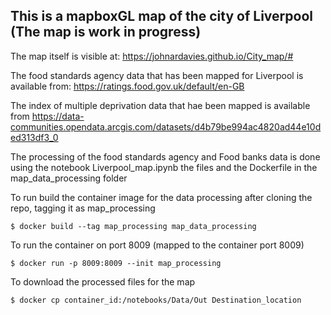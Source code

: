 ## This is a mapboxGL map of the city of Liverpool (The map is work in progress)

The map itself is visible at:
https://johnardavies.github.io/City_map/#


The food standards agency data that has been mapped for Liverpool is available from:
https://ratings.food.gov.uk/default/en-GB


The index of multiple deprivation data that hae been mapped is available from
https://data-communities.opendata.arcgis.com/datasets/d4b79be994ac4820ad44e10ded313df3_0

The processing of the food standards agency and Food banks data is done using the notebook
Liverpool_map.ipynb the files and the Dockerfile in the map_data_processing folder

To run build the container image for the data processing after cloning the repo, tagging it as map_processing
```
$ docker build --tag map_processing map_data_processing
```
To run the container on port 8009 (mapped to the container port 8009)
```
$ docker run -p 8009:8009 --init map_processing
```
To download the processed files for the map
```
$ docker cp container_id:/notebooks/Data/Out Destination_location
```
